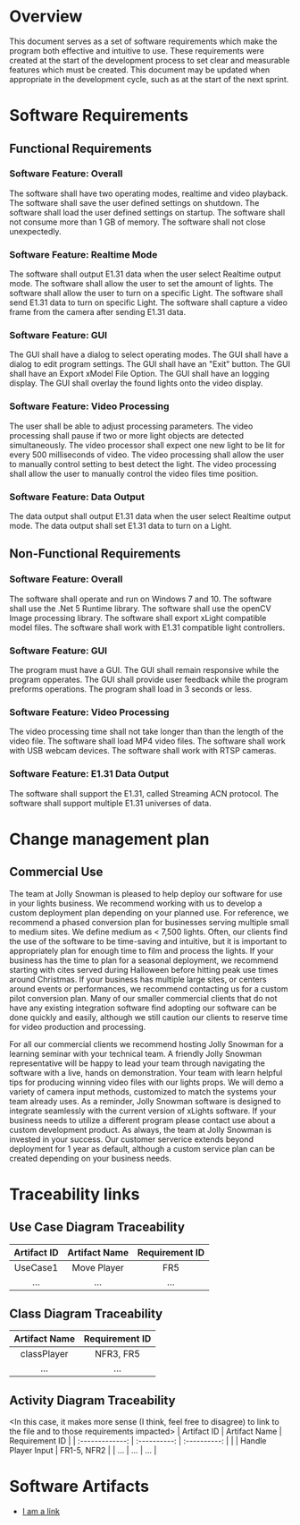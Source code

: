 # Overview

This document serves as a set of software requirements which make the program both effective and intuitive to use. These requirements were created at the start of the development process to set clear and measurable features which must be created. This document may be updated when appropriate in the development cycle, such as at the start of the next sprint.

# Software Requirements

<Describe the structure of this section>

## Functional Requirements

### Software Feature: Overall
The software shall have two operating modes, realtime and video playback.
The software shall save the user defined settings on shutdown.
The software shall load the user defined settings on startup.
The software shall not consume more than 1 GB of memory.
The software shall not close unexpectedly.

### Software Feature: Realtime Mode
The software shall output E1.31 data when the user select Realtime output mode.
The software shall allow the user to set the amount of lights.
The software shall allow the user to turn on a specific Light.
The software shall send E1.31 data to turn on specific Light.
The software shall capture a video frame from the camera after sending E1.31 data.

### Software Feature: GUI

The GUI shall have a dialog to select operating modes.
The GUI shall have a dialog to edit program settings.
The GUI shall have an "Exit" button.
The GUI shall have an Export xModel File Option.
The GUI shall have an logging display.
The GUI shall overlay the found lights onto the video display.

### Software Feature: Video Processing

The user shall be able to adjust processing parameters.
The video processing shall pause if two or more light objects are detected simultaneously.
The video processor shall expect one new light to be lit for every 500 milliseconds of video.
The video processing shall allow the user to manually control setting to best detect the light.
The video processing shall allow the user to manually control the video files time position.

### Software Feature: Data Output 

The data output shall output E1.31 data when the user select Realtime output mode.
The data output shall set E1.31 data to turn on a Light.


  
## Non-Functional Requirements

### Software Feature: Overall

The software shall operate and run on Windows 7 and 10.
The software shall use the .Net 5 Runtime library.
The software shall use the openCV Image processing library.
The software shall export xLight compatible model files.
The software shall work with E1.31 compatible light controllers.

### Software Feature: GUI

The program must have a GUI.
The GUI shall remain responsive while the program opperates.
The GUI shall provide user feedback while the program preforms operations.
The program shall load in 3 seconds or less.

### Software Feature: Video Processing

The video processing time shall not take longer than than the length of the video file.
The software shall load MP4 video files.
The software shall work with USB webcam devices.
The software shall work with RTSP cameras.

### Software Feature: E1.31 Data Output 

The software shall support the E1.31, called Streaming ACN protocol.
The software shall support multiple E1.31 universes of data.
  
# Change management plan
  
## Commercial Use

  The team at Jolly Snowman is pleased to help deploy our software for use in your lights business. We recommend working with us to develop a custom deployment plan depending on your planned use. For reference, we recommend a phased conversion plan for businesses serving multiple small to medium sites. We define medium as < 7,500 lights. Often, our clients find the use of the software to be time-saving and intuitive, but it is important to appropriately plan for enough time to film and process the lights. If your business has the time to plan for a seasonal deployment, we recommend starting with cites served during Halloween before hitting peak use times around Christmas. If your business has multiple large sites, or centers around events or performances, we recommend contacting us for a custom pilot conversion plan. Many of our smaller commercial clients that do not have any existing integration software find adopting our software can be done quickly and easily, although we still caution our clients to reserve time for video production and processing. 
  
  For all our commercial clients we recommend hosting Jolly Snowman for a learning seminar with your technical team. A friendly Jolly Snowman representative will be happy to lead your team through navigating the software with a live, hands on demonstration. Your team with learn helpful tips for producing winning video files with our lights props. We will demo a variety of camera input methods, customized to match the systems your team already uses. As a reminder, Jolly Snowman software is designed to integrate seamlessly with the current version of xLights software. If your business needs to utilize a different program please contact use about a custom development product. As always, the team at Jolly Snowman is invested in your success. Our customer serverice extends beyond deployment for 1 year as default, although a custom service plan can be created depending on your business needs. 
  
# Traceability links
  
<Description of this section>
  
## Use Case Diagram Traceability
  
| Artifact ID | Artifact Name | Requirement ID |
| :-------------: | :----------: | :----------: |
| UseCase1 | Move Player | FR5 |
| … | … | … |
  
## Class Diagram Traceability
  
| Artifact Name | Requirement ID |
| :-------------: |:----------: |
| classPlayer | NFR3, FR5 |
| … | … | … |
  
## Activity Diagram Traceability
  
<In this case, it makes more sense (I think, feel free to disagree) to link
to the file and to those requirements impacted>
| Artifact ID | Artifact Name | Requirement ID |
| :-------------: | :----------: | :----------: |
| <filename> | Handle Player Input | FR1-5, NFR2 |
| … | … | … |
  
# Software Artifacts
  
<Describe the purpose of this section>
  
* [I am a link](to_some_file.pdf)
